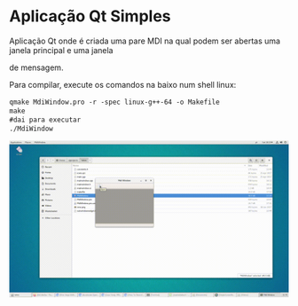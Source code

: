 # Aplicação Qt Simples

Aplicação Qt onde é criada uma pare MDI na qual podem ser abertas uma janela principal e uma janela

de mensagem.

Para compilar, execute os comandos na baixo num shell linux:

```shell
qmake MdiWindow.pro -r -spec linux-g++-64 -o Makefile
make
#dai para executar
./MdiWindow
```



![](explicacao.gif)